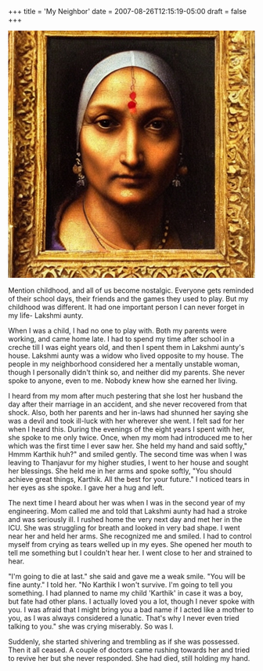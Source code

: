 +++
title = 'My Neighbor'
date = 2007-08-26T12:15:19-05:00
draft = false
+++

![neighbor](images/my-neighbor.jpg)

Mention childhood, and all of us become nostalgic. Everyone gets reminded of their school days, their friends and the games they used to play. But my childhood was different. It had one important person I can never forget in my life- Lakshmi aunty.

When I was a child, I had no one to play with. Both my parents were working, and came home late. I had to spend my time after school in a creche till I was eight years old, and then I spent them in Lakshmi aunty's house. Lakshmi aunty was a widow who lived opposite to my house. The people in my neighborhood considered her a mentally unstable woman, though I personally didn't think so, and neither did my parents. She never spoke to anyone, even to me. Nobody knew how she earned her living. 

I heard from my mom after much pestering that she lost her husband the day after their marriage in an accident, and she never recovered from that shock. Also, both her parents and her in-laws had shunned her saying she was a devil and took ill-luck with her wherever she went. I felt sad for her when I heard this. During the evenings of the eight years I spent with her, she spoke to me only twice. Once, when my mom had introduced me to her which was the first time I ever saw her. She held my hand and said softly," Hmmm Karthik huh?" and smiled gently. The second time was when I was leaving to Thanjavur for my higher studies, I went to her house and sought her blessings. She held me in her arms and spoke softly, "You should achieve great things, Karthik. All the best for your future." I noticed tears in her eyes as she spoke. I gave her a hug and left.

The next time I heard about her was when I was in the second year of my engineering. Mom called me and told that Lakshmi aunty had had a stroke and was seriously ill. I rushed home the very next day and met her in the ICU. She was struggling for breath and looked in very bad shape. I went near her and held her arms. She recognized me and smiled. I had to control myself from crying as tears welled up in my eyes. She opened her mouth to tell me something but I couldn't hear her. I went close to her and strained to hear. 

"I'm going to die at last." she said and gave me a weak smile. 
"You will be fine aunty." I told her. 
"No Karthik I won't survive. I'm going to tell you something. I had planned to name my child 'Karthik' in case it was a boy, but fate had other plans. I actually loved you a lot, though I never spoke with you. I was afraid that I might bring you a bad name if I acted like a mother to you, as I was always considered a lunatic. That's why I never even tried talking to you." she was crying miserably. So was I.

Suddenly, she started shivering and trembling as if she was possessed. Then it all ceased. A couple of doctors came rushing towards her and tried to revive her but she never responded. She had died, still holding my hand.


